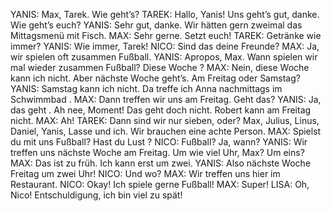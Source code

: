 YANIS:
Max, Tarek. Wie geht’s?
TAREK:
Hallo, Yanis! Uns geht’s gut, danke. Wie geht’s euch?
YANIS:
Sehr gut, danke. Wir hätten gern zweimal das Mittagsmenü mit Fisch.
MAX:
Sehr gerne. Setzt euch!
TAREK:
Getränke wie immer?
YANIS:
Wie immer, Tarek!
NICO:
Sind das deine Freunde?
MAX:
Ja, wir spielen oft zusammen Fußball.
YANIS:
Apropos, Max. Wann spielen wir mal wieder zusammen Fußball? Diese Woche ?
MAX:
Nein, diese Woche kann ich nicht. Aber nächste Woche geht’s. Am Freitag oder Samstag?
YANIS:
Samstag kann ich nicht. Da treffe ich Anna nachmittags im Schwimmbad .
MAX:
Dann treffen wir uns am Freitag. Geht das?
YANIS:
Ja, das geht . Ah nee, Moment! Das geht doch nicht. Robert kann am Freitag nicht.
MAX:
Ah!
TAREK:
Dann sind wir nur sieben, oder? Max, Julius, Linus, Daniel, Yanis, Lasse und ich. Wir brauchen eine achte Person.
MAX:
Spielst du mit uns Fußball? Hast du Lust ?
NICO:
Fußball? Ja, wann?
YANIS:
Wir treffen uns nächste Woche am Freitag. Um wie viel Uhr, Max? Um eins?
MAX:
Das ist zu früh. Ich kann erst um zwei.
YANIS:
Also nächste Woche Freitag um zwei Uhr!
NICO:
Und wo?
MAX:
Wir treffen uns hier im Restaurant.
NICO:
Okay! Ich spiele gerne Fußball!
MAX:
Super!
LISA:
Oh, Nico! Entschuldigung, ich bin viel zu spät!

